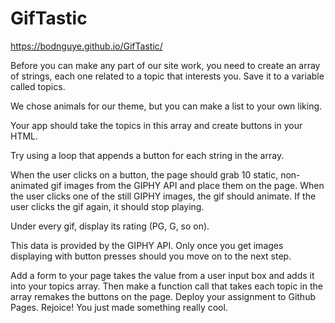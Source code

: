 # GifTastic
https://bodnguye.github.io/GifTastic/

Before you can make any part of our site work, you need to create an array of strings, each one related to a topic that interests you. Save it to a variable called topics.   

We chose animals for our theme, but you can make a list to your own liking.    

Your app should take the topics in this array and create buttons in your HTML.   

Try using a loop that appends a button for each string in the array.   

When the user clicks on a button, the page should grab 10 static, non-animated gif images from the GIPHY API and place them on the page. When the user clicks one of the still GIPHY images, the gif should animate. If the user clicks the gif again, it should stop playing.  

Under every gif, display its rating (PG, G, so on).   

This data is provided by the GIPHY API. Only once you get images displaying with button presses should you move on to the next step.   

Add a form to your page takes the value from a user input box and adds it into your topics array. Then make a function call that takes each topic in the array remakes the buttons on the page. Deploy your assignment to Github Pages. Rejoice! You just made something really cool.
